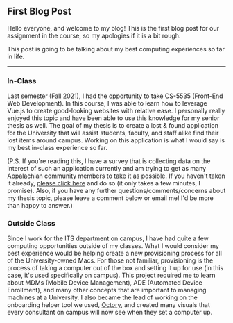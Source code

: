 ## First Blog Post

Hello everyone, and welcome to my blog! This is the first blog post for our assignment in the course, so my apologies if it is a bit rough.

This post is going to be talking about my best computing experiences so far in life.

---

### In-Class

Last semester (Fall 2021), I had the opportunity to take CS-5535 (Front-End Web Development). In this course, I was able to learn how to leverage Vue.js to create good-looking websites with relative ease. I personally really enjoyed this topic and have been able to use this knowledge for my senior thesis as well. The goal of my thesis is to create a lost & found application for the University that will assist students, faculty, and staff alike find their lost items around campus. Working on this application is what I would say is my best in-class experience so far.

(P.S. If you're reading this, I have a survey that is collecting data on the interest of such an application currently and am trying to get as many Appalachian community members to take it as possible. If you haven't taken it already, [please click here](https://forms.gle/Lou6TkgRfB3fL4wk8) and do so (it only takes a few minutes, I promise). Also, if you have any further questions/comments/concerns about my thesis topic, please leave a comment below or email me! I'd be more than happy to answer.)

### Outside Class

Since I work for the ITS department on campus, I have had quite a few computing opportunities outside of my classes. What I would consider my best experience would be helping create a new provisioning process for all of the University-owned Macs. For those not familiar, provisioning is the process of taking a computer out of the box and setting it up for use (in this case, it's used specifically on campus). This project required me to learn about MDMs (Mobile Device Management), ADE (Automated Device Enrollment), and many other concepts that are important to managing machines at a University. I also became the lead of working on the onboarding helper tool we used, [Octory](https://www.octory.io/), and created many visuals that every consultant on campus will now see when they set a computer up.
